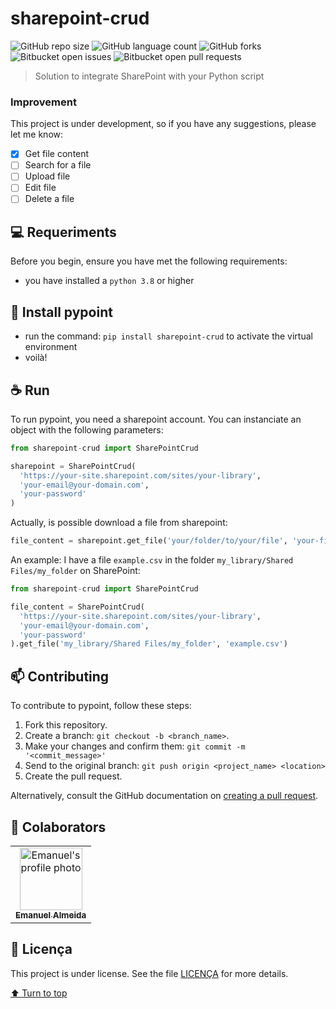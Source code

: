 # sharepoint-crud

![GitHub repo size](https://img.shields.io/github/repo-size/almemanuel/sharepoint-crud?style=for-the-badge)
![GitHub language count](https://img.shields.io/github/languages/count/almemanuel/sharepoint-crud?style=for-the-badge)
![GitHub forks](https://img.shields.io/github/forks/almemanuel/sharepoint-crud?style=for-the-badge)
![Bitbucket open issues](https://img.shields.io/bitbucket/issues/almemanuel/sharepoint-crud?style=for-the-badge)
![Bitbucket open pull requests](https://img.shields.io/bitbucket/pr-raw/almemanuel/sharepoint-crud?style=for-the-badge)


> Solution to integrate SharePoint with your Python script

### Improvement

This project is under development, so if you have any suggestions, please let me know:

- [x] Get file content
- [ ] Search for a file
- [ ] Upload file
- [ ] Edit file
- [ ] Delete a file

## 💻 Requeriments
Before you begin, ensure you have met the following requirements:
- you have installed a `python 3.8` or higher

## 🚀 Install pypoint
- run the command: `pip install sharepoint-crud` to activate the virtual environment
- voilà!

## ☕ Run
To run pypoint, you need a sharepoint account. You can instanciate an object with the following parameters:

```python
from sharepoint-crud import SharePointCrud

sharepoint = SharePointCrud(
  'https://your-site.sharepoint.com/sites/your-library',
  'your-email@your-domain.com',
  'your-password'
)

```

Actually, is possible download a file from sharepoint:

```python
file_content = sharepoint.get_file('your/folder/to/your/file', 'your-file.file_format')

```
An example:
I have a file `example.csv` in the folder `my_library/Shared Files/my_folder` on SharePoint:
```python
from sharepoint-crud import SharePointCrud

file_content = SharePointCrud(
  'https://your-site.sharepoint.com/sites/your-library',
  'your-email@your-domain.com',
  'your-password'
).get_file('my_library/Shared Files/my_folder', 'example.csv')
```

## 📫 Contributing

To contribute to pypoint, follow these steps:
1. Fork this repository.
2. Create a branch: `git checkout -b <branch_name>`.
3. Make your changes and confirm them: `git commit -m '<commit_message>'`
4. Send to the original branch: `git push origin <project_name> <location>`
5. Create the pull request.

Alternatively, consult the GitHub documentation on [creating a pull request](https://help.github.com/en/github/collaborating-with-issues-and-pull-requests/creating-a-pull-request).

## 🤝 Colaborators

<table>
  <tr>
    <td align="center">
      <a href="https://github.com/almemanuel" title="Emanuel's GitHub">
        <img src="https://avatars.githubusercontent.com/u/40006289?v=4" width="100px;" alt="Emanuel's profile photo"/><br>
        <sub>
          <b>Emanuel Almeida</b>
        </sub>
      </a>
    </td>
  </tr>
</table>

## 📝 Licença

This project is under license. See the file [LICENÇA](LICENSE.md) for more details.

[⬆ Turn to top](#sharepoint-crud)
<br>
